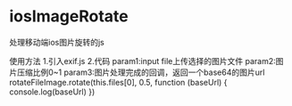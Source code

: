 # iosImageRotate
处理移动端ios图片旋转的js

使用方法 
1.引入exif.js
2.代码
param1:input file上传选择的图片文件
param2:图片压缩比例0~1
param3:图片处理完成的回调，返回一个base64的图片url
rotateFileImage.rotate(this.files[0], 0.5, function (baseUrl) {
  console.log(baseUrl)
})









